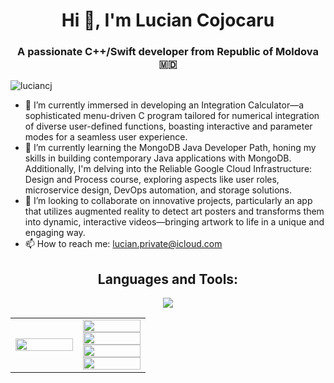 <h1 align="center">Hi 👋, I'm Lucian Cojocaru</h1>
<h3 align="center">A passionate C++/Swift developer from Republic of Moldova 🇲🇩 </h3>
<p align="left"> <img src="https://komarev.com/ghpvc/?username=luciancj&label=Profile%20views&color=0e75b6&style=flat" alt="luciancj" /> </p>
<ul>
  <li>🔭 I’m currently immersed in developing an Integration Calculator—a sophisticated menu-driven C program tailored for numerical integration of diverse user-defined functions, boasting interactive and parameter modes for a seamless user experience.</li>
  <li>🌱 I’m currently learning the MongoDB Java Developer Path, honing my skills in building contemporary Java applications with MongoDB. Additionally, I'm delving into the Reliable Google Cloud Infrastructure: Design and Process course, exploring aspects like user roles, microservice design, DevOps automation, and storage solutions.</li>
  <li>👯 I’m looking to collaborate on innovative projects, particularly an app that utilizes augmented reality to detect art posters and transforms them into dynamic, interactive videos—bringing artwork to life in a unique and engaging way.</li>
  <li>📫 How to reach me: <a href="mailto:lucian.private@icloud.com">lucian.private@icloud.com</a></li>
</ul>
<h2 align="center">Languages and Tools:</h2>
<p align="center">
  <a href="https://skillicons.dev">
    <img src="https://skillicons.dev/icons?i=githubactions,latex,arduino,cmake,swift,html,ai,ps,gcp,cpp,c,python,mysql,r" />
  </a>
</p>
<table>
  <tr>
    <td width="50%">
      <a href="https://github-readme-stats.vercel.app/api?username=lucian&show_icons=true">
        <img width="100%" align="right" src="https://github.com/luciancj/luciancj/assets/72004477/8711fe24-e105-455f-9f1c-e964851dd4d9" />
      </a>
    </td>
    <td width="50%">
      <a href="https://github-readme-stats.vercel.app/api?username=lucian&show_icons=true">
        <img width="100%" align="left" src="https://github-readme-stats.vercel.app/api?username=luciancj&show_icons=true&theme=shadow_green&bg_color=00000000&text_color=ffffff" />
        <img width="100%" align="left" src="https://github-readme-stats.vercel.app/api/top-langs/?username=luciancj&layout=compact&show_icons=true&theme=shadow_green&bg_color=00000000&text_color=ffffff" />
        <img width="100%" align="left" src="https://github-readme-stats.vercel.app/api/pin/?username=luciancj&repo=Integration-calculator&theme=shadow_green&bg_color=00000000&text_color=ffffff&show_owner=true" />
        <img width="100%" align="left" src="https://github-readme-stats.vercel.app/api/pin/?username=luciancj&repo=Basics-of-Programming&theme=shadow_green&bg_color=00000000&text_color=ffffff&show_owner=true" />
      </a>
    </td>
  </tr>
</table>



